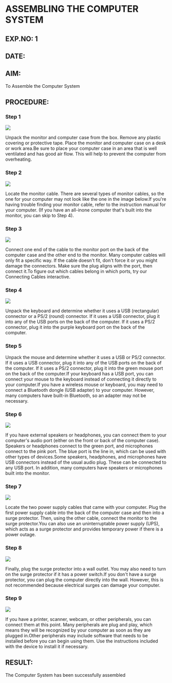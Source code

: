 # ASSEMBLING THE COMPUTER SYSTEM

## EXP.NO: 1

## DATE:

## AIM:

To Assemble the Computer System

## PROCEDURE:

### Step 1

![](1.1.png)

Unpack the monitor and computer case from the box. Remove any
plastic covering or protective tape. Place the monitor and computer case
on a desk or work area.Be sure to place your computer case in an area
that is well ventilated and has good air flow. This will help to prevent the
computer from overheating.

### Step 2

![](1.2.png)

Locate the monitor cable. There are several types of monitor cables, so
the one for your computer may not look like the one in the image
below.If you're having trouble finding your monitor cable, refer to the
instruction manual for your computer. (If you have an all-inone computer that's built into the monitor, you can skip to Step 4).

### Step 3

![](1.3.png)

Connect one end of the cable to the monitor port on the back of
the computer case and the other end to the monitor. Many computer
cables will only fit a specific way. If the cable doesn't fit, don't force it or
you might damage the connectors. Make sure the plug aligns with the
port, then connect it.To figure out which cables belong in which ports,
try our Connecting Cables interactive.

### Step 4

![](1.4.png)

Unpack the keyboard and determine whether it uses a USB (rectangular)
connector or a PS/2 (round) connector. If it uses a USB connector, plug it
into any of the USB ports on the back of the computer. If it uses a PS/2
connector, plug it into the purple keyboard port on the back of the
computer.

### Step 5

Unpack the mouse and determine whether it uses
a USB or PS/2 connector. If it uses a USB connector, plug it into any of
the USB ports on the back of the computer. If it uses a PS/2 connector,
plug it into the green mouse port on the back of the computer.If your
keyboard has a USB port, you can connect your mouse to the keyboard
instead of connecting it directly to your computer.If you have
a wireless mouse or keyboard, you may need to connect a
Bluetooth dongle (USB adapter) to your computer. However, many
computers have built-in Bluetooth, so an adapter may not be necessary.

### Step 6

![](1.6.png)

If you have external speakers or headphones, you can connect them to
your computer's audio port (either on the front or back of the computer
case). Speakers or headphones connect to the green port,
and microphones connect to the pink port. The blue port is the line in,
which can be used with other types of devices.Some speakers,
headphones, and microphones have USB connectors instead of the usual
audio plug. These can be connected to any USB port. In addition, many
computers have speakers or microphones built into the monitor.

### Step 7

![](1.7.png)

Locate the two power supply cables that came with your computer. Plug
the first power supply cable into the back of the computer case and then
into a surge protector. Then, using the other cable, connect
the monitor to the surge protector.You can also use an uninterruptable
power supply (UPS), which acts as a surge protector and provides
temporary power if there is a power outage.

### Step 8

![](1.8.png)

Finally, plug the surge protector into a wall outlet. You may also need to
turn on the surge protector if it has a power switch.If you don't have a
surge protector, you can plug the computer directly into the wall.
However, this is not recommended because electrical surges can
damage your computer.

### Step 9

![](1.9.png)

If you have a printer, scanner, webcam, or other peripherals, you can
connect them at this point. Many peripherals are plug and play, which
means they will be recognized by your computer as soon as they are
plugged in.Other peripherals may include software that needs to be
installed before you can begin using them. Use the instructions included
with the device to install it if necessary.

## RESULT:

The Computer System has been successfully assembled
